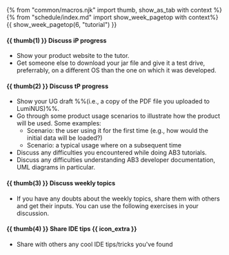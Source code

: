 {% from "common/macros.njk" import thumb, show_as_tab with context %}
{% from "schedule/index.md" import show_week_pagetop with context%}
{{ show_week_pagetop(6, "tutorial") }}

#### {{ thumb(1) }} **Discuss iP progress**

* Show your product website to the tutor.
* Get someone else to download your jar file and give it a test drive, preferrably, on a different OS than the one on which it was developed.

#### {{ thumb(2) }} **Discuss tP progress**

* Show your UG draft %%(i.e., a copy of the PDF file you uploaded to LumiNUS)%%. 
* Go through some product usage scenarios to illustrate how the product will be used. Some examples:
  * Scenario: the user using it for the first time (e.g., how would the initial data will be loaded?)
  * Scenario: a typical usage where on a subsequent time
* Discuss any difficulties you encountered while doing AB3 tutorials.
* Discuss any difficulties understanding AB3 developer documentation, UML diagrams in particular.

#### {{ thumb(3) }} **Discuss weekly topics**

* If you have any doubts about the weekly topics, share them with others and get their inputs. You can use the following exercises in your discussion.

<div class="indented-level2">

<include src="../../book/modeling/modelingBehaviors/sequenceDiagramsBasic/q-explainMachineSequenceDiagram.md" />
<include src="../../book/modeling/modelingBehaviors/sequenceDiagramsIntermediate/q-essay-expainParserFactory.md" />
<p/>
</div>

#### {{ thumb(4) }} **Share IDE tips** {{ icon_extra }}

* Share with others any cool IDE tips/tricks you've found

